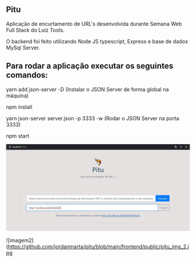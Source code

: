 ## Pitu
Aplicação de encurtamento de URL's desenvolvida durante Semana Web Full Stack do Luiz Tools.

O backend foi feito utilizando Node JS typescript, Express e base de dados MySql Server.

## Para rodar a aplicação executar os seguintes comandos:

yarn add json-server -D  (Instalar o JSON Server de forma global na máquina)

npm install

yarn json-server server.json -p 3333 -w  (Rodar o JSON Server na porta 3333)

npm start

![imagem1](https://github.com/jordanmarta/pitu/blob/main/frontend/public/pitu_img_1.jpg)

![imagem2](https://github.com/jordanmarta/pitu/blob/main/frontend/public/pitu_img_2.jpg
